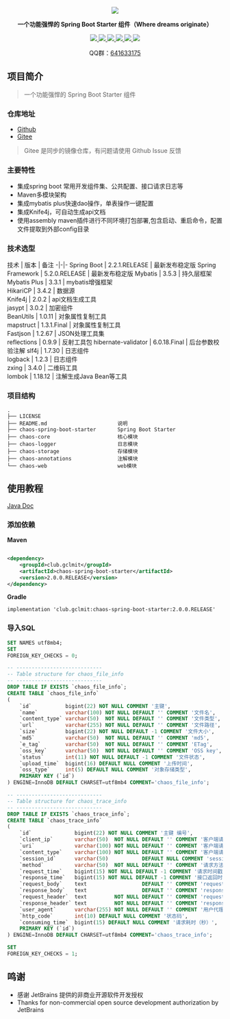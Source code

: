 <p align="center">
	<a href="https://github.com/gclm/chaos"><img src="https://cdn.jsdelivr.net/gh/gclm/images@master/20200414/1586827646660.png"></a>
</p>
<p align="center">
	<strong>一个功能强悍的 Spring Boot Starter 组件（Where dreams originate）</strong>
</p>
<p align="center">
	<a target="_blank" href="https://github.com/gclm/chaos/actions">
        <img src="https://github.com/gclm/chaos/actions/workflows/maven.yml/badge.svg" />
	</a>
    <a target="_blank" href="https://github.com/gclm/chaos/actions">
        <img src="https://github.com/gclm/chaos/actions/workflows/codeql-analysis.yml/badge.svg" />
	</a>
    <a target="_blank" href="https://app.codacy.com/gh/gclm/chaos?utm_source=github.com&utm_medium=referral&utm_content=gclm/chaos&utm_campaign=Badge_Grade_Settings">
        <img src="https://api.codacy.com/project/badge/Grade/77d4a12e4b104e4e8fbc5ca6c5075f1b" />
	</a>
    <a target="_blank" href="https://search.maven.org/search?q=g:%20club.gclmit%20AND%20a:%20chaos-spring-boot-starter">
        <img src="https://img.shields.io/maven-central/v/club.gclmit/chaos-spring-boot-starter.svg?label=Maven%20Central" />
	</a>
	<a target="_blank" href="https://github.com/gclm/chaos/blob/master/LICENSE/">
        <img src="https://img.shields.io/:license-Apache2-blue.svg" />
	</a>
	<a target="_blank" href="https://www.oracle.com/technetwork/java/javase/downloads/index.html">
		<img src="https://img.shields.io/badge/JDK-11+-green.svg" />
	</a>

[comment]: <> (<a href="https://codecov.io/gh/gclm/chaos">)

[comment]: <> (<img src="https://codecov.io/gh/gclm/chaos/branch/master/graph/badge.svg" />)

[comment]: <> (</a> )

[comment]: <> (    <a href="https://travis-ci.com/gclm/chaos">)

[comment]: <> (        <img src="https://travis-ci.com/gclm/chaos.svg?branch=master" />)

[comment]: <> (    </a>)
</p>
<p align="center">
    QQ群：<a target="_blank" href="//shang.qq.com/wpa/qunwpa?idkey=4684b1c1194706adcc4ce7c9428935d31c0b2a86b51e96cb807fa30f94cebfde">641633175</a>
</p>

## 项目简介

> 一个功能强悍的 Spring Boot Starter 组件

### 仓库地址

- [Github](https://github.com/gclm/chaos.git)
- [Gitee](https://gitee.com/gclm/chaos)

> Gitee 是同步的镜像仓库，有问题请使用 Github Issue 反馈

### 主要特性

- 集成spring boot 常用开发组件集、公共配置、接口请求日志等
- Maven多模块架构
- 集成mybatis plus快速dao操作，单表操作一键配置
- 集成Knife4j，可自动生成api文档
- 使用assembly maven插件进行不同环境打包部署,包含启动、重启命令，配置文件提取到外部config目录

### 技术选型

技术 | 版本 | 备注 -|-|- Spring Boot | 2.2.1.RELEASE | 最新发布稳定版 Spring Framework | 5.2.0.RELEASE | 最新发布稳定版 Mybatis | 3.5.3 |
持久层框架              
Mybatis Plus | 3.3.1 | mybatis增强框架         
HikariCP | 3.4.2 | 数据源                  
Knife4j | 2.0.2 | api文档生成工具         
jasypt | 3.0.2 | 加密组件                
BeanUtils | 1.0.11 | 对象属性复制工具        
mapstruct | 1.3.1.Final | 对象属性复制工具        
Fastjson | 1.2.67 | JSON处理工具集          
reflections | 0.9.9 | 反射工具包 hibernate-validator | 6.0.18.Final | 后台参数校验注解 slf4j | 1.7.30 | 日志组件                
logback | 1.2.3 | 日志组件                
zxing | 3.4.0 | 二维码工具              
lombok | 1.18.12 | 注解生成Java Bean等工具

### 项目结构

```text
.
├── LICENSE
├── README.md                       说明
├── chaos-spring-boot-starter       Spring Boot Starter     
├── chaos-core                      核心模块
├── chaos-logger                    日志模块
├── chaos-storage                   存储模块
├── chaos-annotations               注解模块
└── chaos-web                       web模块
```

## 使用教程

[Java Doc](https://apidoc.gitee.com/gclm/chaos/)

### 添加依赖

**Maven**

```xml

<dependency>
    <groupId>club.gclmit</groupId>
    <artifactId>chaos-spring-boot-starter</artifactId>
    <version>2.0.0.RELEASE</version>
</dependency>
```

**Gradle**

```text
implementation 'club.gclmit:chaos-spring-boot-starter:2.0.0.RELEASE'
```

### 导入SQL

```sql
SET NAMES utf8mb4;
SET
FOREIGN_KEY_CHECKS = 0;

-- ----------------------------
-- Table structure for chaos_file_info
-- ----------------------------
DROP TABLE IF EXISTS `chaos_file_info`;
CREATE TABLE `chaos_file_info`
(
    `id`           bigint(22) NOT NULL COMMENT '主键',
    `name`         varchar(100) NOT NULL DEFAULT '' COMMENT '文件名',
    `content_type` varchar(50)  NOT NULL DEFAULT '' COMMENT '文件类型',
    `url`          varchar(255) NOT NULL DEFAULT '' COMMENT '文件路径',
    `size`         bigint(22) NOT NULL DEFAULT -1 COMMENT '文件大小',
    `md5`          varchar(50)  NOT NULL DEFAULT '' COMMENT 'md5',
    `e_tag`        varchar(50)  NOT NULL DEFAULT '' COMMENT 'ETag',
    `oss_key`      varchar(50)  NOT NULL DEFAULT '' COMMENT 'OSS key',
    `status`       int(11) NOT NULL DEFAULT -1 COMMENT '文件状态',
    `upload_time`  bigint(16) DEFAULT NULL COMMENT '上传时间',
    `oss_type`     int(5) DEFAULT NULL COMMENT '对象存储类型',
    PRIMARY KEY (`id`)
) ENGINE=InnoDB DEFAULT CHARSET=utf8mb4 COMMENT='chaos_file_info';

-- ----------------------------
-- Table structure for chaos_trace_info
-- ----------------------------
DROP TABLE IF EXISTS `chaos_trace_info`;
CREATE TABLE `chaos_trace_info`
(
    `id`              bigint(22) NOT NULL COMMENT '主键 编号',
    `client_ip`       varchar(50)  NOT NULL DEFAULT '' COMMENT '客户端请求ip',
    `uri`             varchar(100) NOT NULL DEFAULT '' COMMENT '客户端请求的路径',
    `content_type`    varchar(100) NOT NULL DEFAULT '' COMMENT '客户端请求方式',
    `session_id`      varchar(50)           DEFAULT NULL COMMENT 'session ID',
    `method`          varchar(50)  NOT NULL DEFAULT '' COMMENT '请求方法类型: restful 风格',
    `request_time`    bigint(15) NOT NULL DEFAULT -1 COMMENT '请求时间戳（秒）',
    `response_time`   bigint(15) NOT NULL DEFAULT -1 COMMENT '接口返回时间',
    `request_body`    text                  DEFAULT '' COMMENT 'requestBody',
    `response_body`   text                  DEFAULT '' COMMENT 'responseBody',
    `request_header`  text         NOT NULL DEFAULT '' COMMENT 'request 请求头',
    `response_header` text         NOT NULL DEFAULT '' COMMENT 'response 响应头',
    `user_agent`      varchar(255) NOT NULL DEFAULT '' COMMENT '用户代理',
    `http_code`       int(10) DEFAULT NULL COMMENT '状态码',
    `consuming_time`  bigint(15) DEFAULT NULL COMMENT '请求耗时（秒）',
    PRIMARY KEY (`id`)
) ENGINE=InnoDB DEFAULT CHARSET=utf8mb4 COMMENT='chaos_trace_info';

SET
FOREIGN_KEY_CHECKS = 1;
```

## 鸣谢

- 感谢 JetBrains 提供的非商业开源软件开发授权
- Thanks for non-commercial open source development authorization by JetBrains




